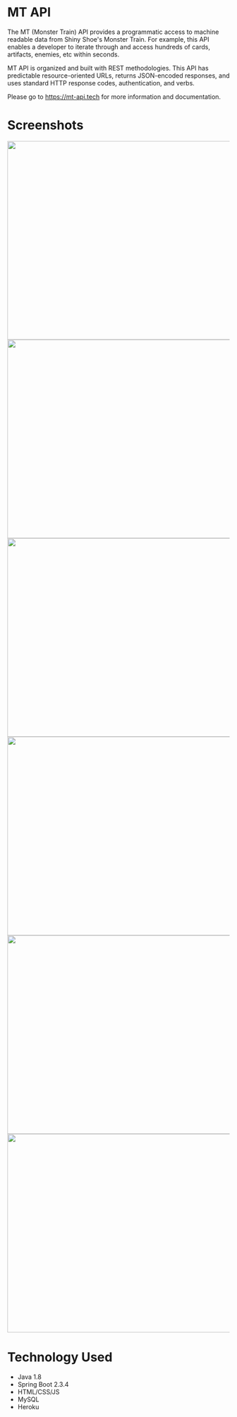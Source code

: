 # MT API
The MT (Monster Train) API provides a programmatic access to machine readable data from Shiny Shoe's Monster Train. For example, this API enables a developer to iterate through and access hundreds of cards, artifacts, enemies, etc within seconds.

MT API is organized and built with REST methodologies. This API has predictable resource-oriented URLs, returns JSON-encoded responses, and uses standard HTTP response codes, authentication, and verbs.

Please go to https://mt-api.tech for more information and documentation.

# Screenshots
<img src="https://zakpruitt.codes/images/mtapi1.png" width="800" height="450" /><img src="https://zakpruitt.codes/images/mtapi2.png" width="800" height="450" />
<img src="https://zakpruitt.codes/images/mtapi4.png" width="800" height="450" /><img src="https://zakpruitt.codes/images/mtapi3.png" width="800" height="450" />
<img src="https://zakpruitt.codes/images/mtapi5.png" width="800" height="450" /><img src="https://zakpruitt.codes/images/mtapi6.png" width="800" height="450" />


# Technology Used
* Java 1.8
* Spring Boot 2.3.4
* HTML/CSS/JS
* MySQL 
* Heroku
